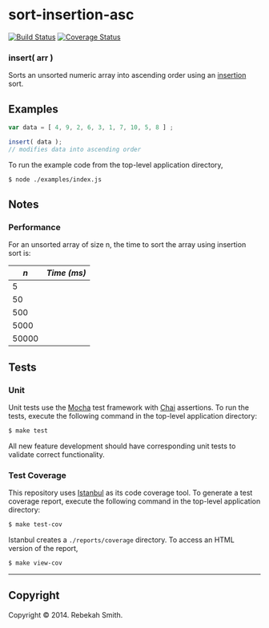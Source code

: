 sort-insertion-asc
===============

[![Build Status][travis-image]][travis-url] [![Coverage Status][coveralls-image]][coveralls-url]


### insert( arr )

Sorts an unsorted numeric array into ascending order using an [insertion](http://en.wikipedia.org/wiki/Insertion_sort) sort. 

## Examples

``` javascript
var data = [ 4, 9, 2, 6, 3, 1, 7, 10, 5, 8 ] ;

insert( data ); 
// modifies data into ascending order
```

To run the example code from the top-level application directory,

``` bash
$ node ./examples/index.js
```

## Notes

### Performance

For an unsorted array of size n, the time to sort the array using insertion sort is:

| *n*	        | *Time (ms)*   |
| --------------| :------------:|
| 5             |               |
| 50            |               |
| 500           |               |
| 5000          |               |
| 50000         |               |

## Tests

### Unit

Unit tests use the [Mocha](http://mochajs.org/) test framework with [Chai](http://chaijs.com) assertions. To run the tests, execute the following command in the top-level application directory:

``` bash
$ make test
```

All new feature development should have corresponding unit tests to validate correct functionality.


### Test Coverage

This repository uses [Istanbul](https://github.com/gotwarlost/istanbul) as its code coverage tool. To generate a test coverage report, execute the following command in the top-level application directory:

``` bash
$ make test-cov
```

Istanbul creates a `./reports/coverage` directory. To access an HTML version of the report,

``` bash
$ make view-cov
```

---
## Copyright

Copyright &copy; 2014. Rebekah Smith.


[travis-image]: http://img.shields.io/travis/RebekahJ/sort-insertion-asc/master.svg
[travis-url]: https://travis-ci.org/RebekahJ/sort-insertion-asc

[coveralls-image]: https://img.shields.io/coveralls/RebekahJ/sort-insertion-asc/master.svg
[coveralls-url]: https://coveralls.io/r/RebekahJ/sort-insertion-asc?branch=master
